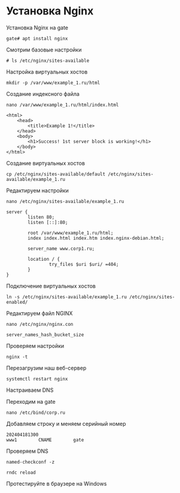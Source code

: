# Установка Nginx

Установка Nginx на gate

```
gate# apt install nginx
```

Смотрим базовые настройки

```
# ls /etc/nginx/sites-available
```

Настройка виртуальных хостов

```
mkdir -p /var/www/example_1.ru/html
```

Создание индексного файла

```
nano /var/www/example_1.ru/html/index.html
```
```
<html>
    <head>
        <title>Example 1!</title>
    </head>
    <body>
        <h1>Success! 1st server block is working!</h1>
    </body>
</html>
```

Создание виртуальных хостов

```
cp /etc/nginx/sites-available/default /etc/nginx/sites-available/example_1.ru
```
Редактируем настройки
```
nano /etc/nginx/sites-available/example_1.ru
```

```
server {
        listen 80;
        listen [::]:80;

        root /var/www/example_1.ru/html;
        index index.html index.htm index.nginx-debian.html;

        server_name www.corp1.ru;

        location / {
                try_files $uri $uri/ =404;
        }
}
```

Подключение виртуальных хостов

```
ln -s /etc/nginx/sites-available/example_1.ru /etc/nginx/sites-enabled/
```

Редактируем файл NGINX

```
nano /etc/nginx/nginx.con
```
```
server_names_hash_bucket_size
```

Проверяем настройки

```
nginx -t
```
Перезагрузим наш веб-сервер

```
systemctl restart nginx
```
Настраиваем DNS

Переходим на gate
```
nano /etc/bind/corp.ru
```
Добавляем строку и меняем серийный номер
```
202404181300
www1        CNAME        gate
```
Проверяем DNS

```
named-checkconf -z
```
```
rndc reload
```

Протестируйте в браузере на Windows
